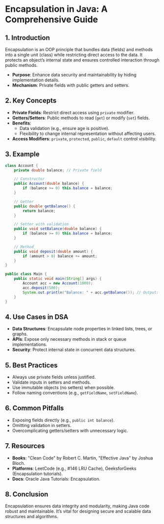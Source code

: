 # Encapsulation in Java: A Comprehensive Guide

## 1. Introduction
Encapsulation is an OOP principle that bundles data (fields) and methods into a single unit (class) while restricting direct access to the data. It protects an object’s internal state and ensures controlled interaction through public methods.

- **Purpose**: Enhance data security and maintainability by hiding implementation details.
- **Mechanism**: Private fields with public getters and setters.

## 2. Key Concepts
- **Private Fields**: Restrict direct access using `private` modifier.
- **Getters/Setters**: Public methods to read (`get`) or modify (`set`) fields.
- **Benefits**:
  - Data validation (e.g., ensure age is positive).
  - Flexibility to change internal representation without affecting users.
- **Access Modifiers**: `private`, `protected`, `public`, `default` control visibility.

## 3. Example
```java
class Account {
    private double balance; // Private field

    // Constructor
    public Account(double balance) {
        if (balance >= 0) this.balance = balance;
    }

    // Getter
    public double getBalance() {
        return balance;
    }

    // Setter with validation
    public void setBalance(double balance) {
        if (balance >= 0) this.balance = balance;
    }

    // Method
    public void deposit(double amount) {
        if (amount > 0) balance += amount;
    }
}

public class Main {
    public static void main(String[] args) {
        Account acc = new Account(1000);
        acc.deposit(500);
        System.out.println("Balance: " + acc.getBalance()); // Output: Balance: 1500
    }
}
```

## 4. Use Cases in DSA
- **Data Structures**: Encapsulate node properties in linked lists, trees, or graphs.
- **APIs**: Expose only necessary methods in stack or queue implementations.
- **Security**: Protect internal state in concurrent data structures.

## 5. Best Practices
- Always use private fields unless justified.
- Validate inputs in setters and methods.
- Use immutable objects (no setters) when possible.
- Follow naming conventions (e.g., `getFieldName`, `setFieldName`).

## 6. Common Pitfalls
- Exposing fields directly (e.g., `public int balance`).
- Omitting validation in setters.
- Overcomplicating getters/setters with unnecessary logic.

## 7. Resources
- **Books**: "Clean Code" by Robert C. Martin, "Effective Java" by Joshua Bloch.
- **Platforms**: LeetCode (e.g., #146 LRU Cache), GeeksforGeeks (Encapsulation tutorials).
- **Docs**: Oracle Java Tutorials: Encapsulation.

## 8. Conclusion
Encapsulation ensures data integrity and modularity, making Java code robust and maintainable. It’s vital for designing secure and scalable data structures and algorithms.